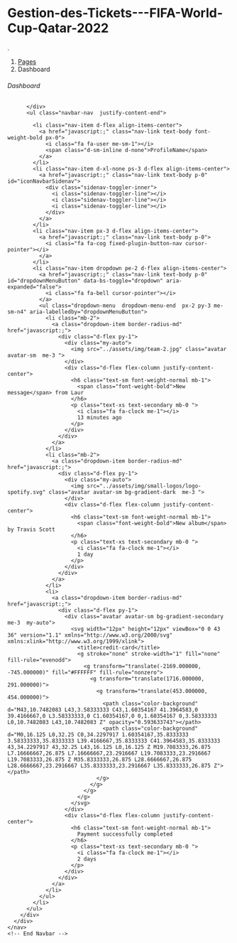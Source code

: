 # Gestion-des-Tickets---FIFA-World-Cup-Qatar-2022
.
<main class="main-content position-relative max-height-vh-100 h-100 border-radius-lg ">
    <!-- Navbar -->
    <nav class="navbar navbar-main navbar-expand-lg px-0 mx-4 shadow-none border-radius-xl" id="navbarBlur" navbar-scroll="true">
      <div class="container-fluid py-1 px-3">
        <nav aria-label="breadcrumb">
          <ol class="breadcrumb bg-transparent mb-0 pb-0 pt-1 px-0 me-sm-6 me-5">
            <li class="breadcrumb-item text-sm"><a class="opacity-5 text-dark" href="javascript:;">Pages</a></li>
            <li class="breadcrumb-item text-sm text-dark active" aria-current="page">Dashboard</li>
          </ol>
          <h6 class="font-weight-bolder mb-0">Dashboard</h6>
        </nav>
        <div class="collapse navbar-collapse mt-sm-0 mt-2 me-md-0 me-sm-4" id="navbar">
          
          </div>
          <ul class="navbar-nav  justify-content-end">
            
            <li class="nav-item d-flex align-items-center">
              <a href="javascript:;" class="nav-link text-body font-weight-bold px-0">
                <i class="fa fa-user me-sm-1"></i>
                <span class="d-sm-inline d-none">ProfileName</span>
              </a>
            </li>
            <li class="nav-item d-xl-none ps-3 d-flex align-items-center">
              <a href="javascript:;" class="nav-link text-body p-0" id="iconNavbarSidenav">
                <div class="sidenav-toggler-inner">
                  <i class="sidenav-toggler-line"></i>
                  <i class="sidenav-toggler-line"></i>
                  <i class="sidenav-toggler-line"></i>
                </div>
              </a>
            </li>
            <li class="nav-item px-3 d-flex align-items-center">
              <a href="javascript:;" class="nav-link text-body p-0">
                <i class="fa fa-cog fixed-plugin-button-nav cursor-pointer"></i>
              </a>
            </li>
            <li class="nav-item dropdown pe-2 d-flex align-items-center">
              <a href="javascript:;" class="nav-link text-body p-0" id="dropdownMenuButton" data-bs-toggle="dropdown" aria-expanded="false">
                <i class="fa fa-bell cursor-pointer"></i>
              </a>
              <ul class="dropdown-menu  dropdown-menu-end  px-2 py-3 me-sm-n4" aria-labelledby="dropdownMenuButton">
                <li class="mb-2">
                  <a class="dropdown-item border-radius-md" href="javascript:;">
                    <div class="d-flex py-1">
                      <div class="my-auto">
                        <img src="../assets/img/team-2.jpg" class="avatar avatar-sm  me-3 ">
                      </div>
                      <div class="d-flex flex-column justify-content-center">
                        <h6 class="text-sm font-weight-normal mb-1">
                          <span class="font-weight-bold">New message</span> from Laur
                        </h6>
                        <p class="text-xs text-secondary mb-0 ">
                          <i class="fa fa-clock me-1"></i>
                          13 minutes ago
                        </p>
                      </div>
                    </div>
                  </a>
                </li>
                <li class="mb-2">
                  <a class="dropdown-item border-radius-md" href="javascript:;">
                    <div class="d-flex py-1">
                      <div class="my-auto">
                        <img src="../assets/img/small-logos/logo-spotify.svg" class="avatar avatar-sm bg-gradient-dark  me-3 ">
                      </div>
                      <div class="d-flex flex-column justify-content-center">
                        <h6 class="text-sm font-weight-normal mb-1">
                          <span class="font-weight-bold">New album</span> by Travis Scott
                        </h6>
                        <p class="text-xs text-secondary mb-0 ">
                          <i class="fa fa-clock me-1"></i>
                          1 day
                        </p>
                      </div>
                    </div>
                  </a>
                </li>
                <li>
                  <a class="dropdown-item border-radius-md" href="javascript:;">
                    <div class="d-flex py-1">
                      <div class="avatar avatar-sm bg-gradient-secondary  me-3  my-auto">
                        <svg width="12px" height="12px" viewBox="0 0 43 36" version="1.1" xmlns="http://www.w3.org/2000/svg" xmlns:xlink="http://www.w3.org/1999/xlink">
                          <title>credit-card</title>
                          <g stroke="none" stroke-width="1" fill="none" fill-rule="evenodd">
                            <g transform="translate(-2169.000000, -745.000000)" fill="#FFFFFF" fill-rule="nonzero">
                              <g transform="translate(1716.000000, 291.000000)">
                                <g transform="translate(453.000000, 454.000000)">
                                  <path class="color-background" d="M43,10.7482083 L43,3.58333333 C43,1.60354167 41.3964583,0 39.4166667,0 L3.58333333,0 C1.60354167,0 0,1.60354167 0,3.58333333 L0,10.7482083 L43,10.7482083 Z" opacity="0.593633743"></path>
                                  <path class="color-background" d="M0,16.125 L0,32.25 C0,34.2297917 1.60354167,35.8333333 3.58333333,35.8333333 L39.4166667,35.8333333 C41.3964583,35.8333333 43,34.2297917 43,32.25 L43,16.125 L0,16.125 Z M19.7083333,26.875 L7.16666667,26.875 L7.16666667,23.2916667 L19.7083333,23.2916667 L19.7083333,26.875 Z M35.8333333,26.875 L28.6666667,26.875 L28.6666667,23.2916667 L35.8333333,23.2916667 L35.8333333,26.875 Z"></path>
                                </g>
                              </g>
                            </g>
                          </g>
                        </svg>
                      </div>
                      <div class="d-flex flex-column justify-content-center">
                        <h6 class="text-sm font-weight-normal mb-1">
                          Payment successfully completed
                        </h6>
                        <p class="text-xs text-secondary mb-0 ">
                          <i class="fa fa-clock me-1"></i>
                          2 days
                        </p>
                      </div>
                    </div>
                  </a>
                </li>
              </ul>
            </li>
          </ul>
        </div>
      </div>
    </nav>
    <!-- End Navbar -->
